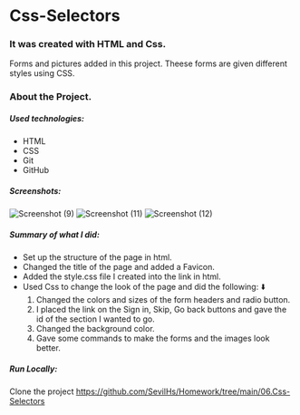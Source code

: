# Css-Selectors
### It was created with HTML and Css.
Forms and pictures added in this project. Theese forms are given different styles using CSS.
### About the Project. 
##### Used technologies:
- HTML
- CSS
- Git
- GitHub
##### Screenshots:
![Screenshot (9)](https://user-images.githubusercontent.com/126726212/224512022-6cc49896-f528-44f9-ba3f-6952b541487d.png)
![Screenshot (11)](https://user-images.githubusercontent.com/126726212/224512023-1bb30284-e0d8-4f01-9579-22a41aeeec1a.png)
![Screenshot (12)](https://user-images.githubusercontent.com/126726212/224512026-5542987f-674d-45fd-b1a8-d733088ae7d8.png)
##### Summary of what I did:
* Set up the structure of the page in html.  
* Changed the title of the page and added a Favicon.  
* Added the style.css file I created into the link in html.  
* Used Css to change the look of the page and did the following: :arrow_down:
	1. Changed the colors and sizes of the form headers and radio button. 
	1. I placed the link on the Sign in, Skip, Go back buttons and gave the id of the section I wanted to go. 
	1. Changed the background color.
	1. Gave some commands to make the forms and the images look better.
##### Run Locally:
Clone the project
https://github.com/SevilHs/Homework/tree/main/06.Css-Selectors
